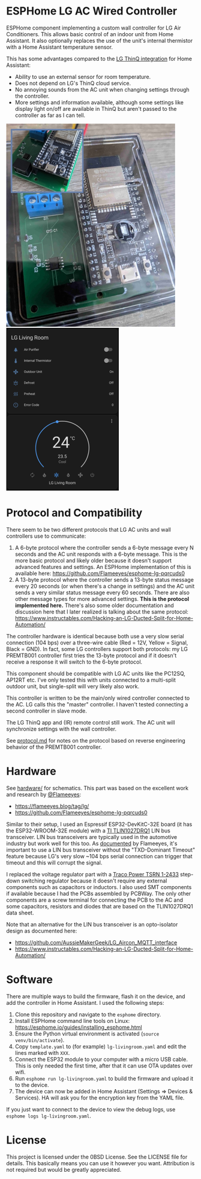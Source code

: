 # ESPHome LG AC Wired Controller

ESPHome component implementing a custom wall controller for LG Air Conditioners. This allows basic control of an indoor unit from Home Assistant. It also optionally replaces the use of the unit's internal thermistor with a Home Assistant temperature sensor.

This has some advantages compared to the [LG ThinQ integration](https://github.com/ollo69/ha-smartthinq-sensors) for Home Assistant:
* Ability to use an external sensor for room temperature.
* Does not depend on LG's ThinQ cloud service.
* No annoying sounds from the AC unit when changing settings through the controller.
* More settings and information available, although some settings like display light on/off are available in ThinQ but aren't passed to the controller as far as I can tell.

![Controller PCB in enclosure](images/controller2.jpg) ![Screenshot of custom controller in Home Assistant](images/controller3.png)

# Protocol and Compatibility
There seem to be two different protocols that LG AC units and wall controllers use to communicate: 
1. A 6-byte protocol where the controller sends a 6-byte message every N seconds and the AC unit responds with a 6-byte message. This is the more basic protocol and likely older because it doesn't support advanced features and settings. An ESPHome implementation of this is available here: https://github.com/Flameeyes/esphome-lg-pqrcuds0
2. A 13-byte protocol where the controller sends a 13-byte status message every 20 seconds (or when there's a change in settings) and the AC unit sends a very similar status message every 60 seconds. There are also other message types for more advanced settings. **This is the protocol implemented here.** There's also some older documentation and discussion here that I later realized is talking about the same protocol: https://www.instructables.com/Hacking-an-LG-Ducted-Split-for-Home-Automation/

The controller hardware is identical because both use a very slow serial connection (104 bps) over a three-wire cable (Red = 12V, Yellow = Signal, Black = GND). In fact, some LG controllers support both protocols: my LG PREMTB001 controller first tries the 13-byte protocol and if it doesn't receive a response it will switch to the 6-byte protocol.

This component should be compatible with LG AC units like the PC12SQ, AP12RT etc. I've only tested this with units connected to a multi-split outdoor unit, but single-split will very likely also work.

This controller is written to be the main/only wired controller connected to the AC. LG calls this the "master" controller. I haven't tested connecting a second controller in slave mode.

The LG ThinQ app and (IR) remote control still work. The AC unit will synchronize settings with the wall controller.

See [protocol.md](protocol.md) for notes on the protocol based on reverse engineering behavior of the PREMTB001 controller.

# Hardware
See [hardware/](hardware/) for schematics. This part was based on the excellent work and research by [@Flameeyes](https://github.com/Flameeyes):
* https://flameeyes.blog/tag/lg/
* https://github.com/Flameeyes/esphome-lg-pqrcuds0

Similar to their setup, I used an Espressif ESP32-DevKitC-32E board (it has the ESP32-WROOM-32E module) with a [TI TLIN1027DRQ1](https://www.ti.com/product/TLIN1027-Q1/part-details/TLIN1027DRQ1) LIN bus transceiver. LIN bus transceivers are typically used in the automotive industry but work well for this too. As [documented](https://flameeyes.blog/2021/06/29/lg-aircon-reversing-part-2-buses-and-cars/) by Flameeyes, it's important to use a LIN bus transceiver without the "TXD-Dominant Timeout" feature because LG's very slow ~104 bps serial connection can trigger that timeout and this will corrupt the signal. 

I replaced the voltage regulator part with a [Traco Power TSRN 1-2433](https://www.tracopower.com/int/model/tsrn-1-2433) step-down switching regulator because it doesn't require any external components such as capacitors or inductors. I also used SMT components if available because I had the PCBs assembled by PCBWay. The only other components are a screw terminal for connecting the PCB to the AC and some capacitors, resistors and diodes that are based on the TLIN1027DRQ1 data sheet.

Note that an alternative for the LIN bus transceiver is an opto-isolator design as documented here:
* https://github.com/AussieMakerGeek/LG_Aircon_MQTT_interface
* https://www.instructables.com/Hacking-an-LG-Ducted-Split-for-Home-Automation/

# Software
There are multiple ways to build the firmware, flash it on the device, and add the controller in Home Assistant. I used the following steps:
1. Clone this repository and navigate to the `esphome` directory.
2. Install ESPHome command line tools on Linux: https://esphome.io/guides/installing_esphome.html
3. Ensure the Python virtual environment is activated (`source venv/bin/activate`).
4. Copy `template.yaml` to (for example) `lg-livingroom.yaml` and edit the lines marked with `XXX`.
5. Connect the ESP32 module to your computer with a micro USB cable. This is only needed the first time, after that it can use OTA updates over wifi.
6. Run `esphome run lg-livingroom.yaml` to build the firmware and upload it to the device.
7. The device can now be added in Home Assistant (Settings => Devices & Services). HA will ask you for the encryption key from the YAML file.
 
If you just want to connect to the device to view the debug logs, use `esphome logs lg-livingroom.yaml`.

# License
This project is licensed under the 0BSD License. See the LICENSE file for details.
This basically means you can use it however you want. Attribution is not required but would be greatly appreciated.
